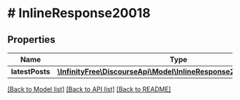 # # InlineResponse20018

## Properties

Name | Type | Description | Notes
------------ | ------------- | ------------- | -------------
**latestPosts** | [**\InfinityFree\DiscourseApi\Model\InlineResponse20018LatestPosts[]**](InlineResponse20018LatestPosts.md) |  | [optional]

[[Back to Model list]](../../README.md#models) [[Back to API list]](../../README.md#endpoints) [[Back to README]](../../README.md)
